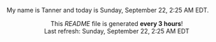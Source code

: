 My name is Tanner and today is Sunday, September 22, 2:25 AM EDT.

<p align="center">This <i>README</i> file is generated <b>every 3 hours</b>!</br>Last refresh: Sunday, September 22, 2:25 AM EDT<br /></p>
